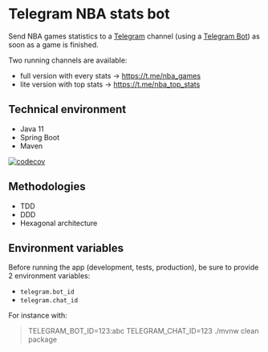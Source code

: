 # Telegram NBA stats bot

Send NBA games statistics to a [Telegram][] channel (using a [Telegram Bot]) as soon as a game is finished.

Two running channels are available:
- full version with every stats → https://t.me/nba_games
- lite version with top stats → https://t.me/nba_top_stats

## Technical environment

* Java 11
* Spring Boot
* Maven

[![codecov](https://codecov.io/gh/hdurix/nba-stats/branch/master/graph/badge.svg)](https://codecov.io/gh/hdurix/nba-stats)

## Methodologies

* TDD
* DDD
* Hexagonal architecture

## Environment variables

Before running the app (development, tests, production), be sure to provide 2 environment variables:
- `telegram.bot_id`
- `telegram.chat_id`

For instance with:

> TELEGRAM_BOT_ID=123:abc TELEGRAM_CHAT_ID=123 ./mvnw clean package

[Telegram]: https://telegram.org/
[Telegram Bot]: https://core.telegram.org/bots
